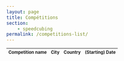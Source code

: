 ```yaml
---
layout: page
title: Compétitions
section:
    - speedcubing
permalink: /competitions-list/
---
```









<table class="planning" style="width:100%;font-size: 0.8em;">
<thead>
<tr>
<th>Competition name</th>
<th>City</th>
<th>Country</th>
<th>(Starting) Date</th>
</tr>
</thead>
<tbody id="tbody-comp">
</tbody>
</table>



<script>

var baseUrl = "http://localhost:2331";
var apiUrl = "/api/v0/competitions";
load_comps(baseUrl, apiUrl);
</script>

